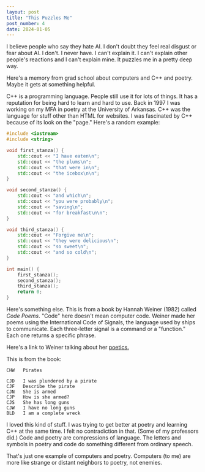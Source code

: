 ```yaml
---
layout: post
title: "This Puzzles Me"
post_number: 4
date: 2024-01-05
---
```


I believe people who say they hate AI. I don't doubt they feel real disgust or fear about AI. I don't. I never have. I can't explain it. I can't explain other people's reactions and I can't explain mine. It puzzles me in a pretty deep way. 

Here's a memory from grad school about computers and C++ and poetry. Maybe it gets at something helpful.

C++ is a programming language. People still use it for lots of things. It has a reputation for being hard to learn and hard to use. Back in 1997 I was working on my MFA in poetry at the University of Arkansas. C++ was the language for stuff other than HTML for websites. I was fascinated by C++ because of its look on the "page." Here's a random example:

```cpp
#include <iostream>
#include <string>

void first_stanza() {
    std::cout << "I have eaten\n";
    std::cout << "the plums\n";
    std::cout << "that were in\n";
    std::cout << "the icebox\n\n";
}

void second_stanza() {
    std::cout << "and which\n";
    std::cout << "you were probably\n";
    std::cout << "saving\n";
    std::cout << "for breakfast\n\n";
}

void third_stanza() {
    std::cout << "Forgive me\n";
    std::cout << "they were delicious\n";
    std::cout << "so sweet\n";
    std::cout << "and so cold\n";
}

int main() {
    first_stanza();
    second_stanza();
    third_stanza();
    return 0;
}
```

Here's something else. This is from a book by Hannah Weiner (1982) called *Code Poems*. "Code" here doesn't mean computer code. Weiner made her poems using the International Code of Signals, the language used by ships to communicate. Each three-letter signal is a command or a "function." Each one returns a specific phrase.

Here's a link to Weiner talking about her [poetics.](https://writing.upenn.edu/epc/authors/weiner/0-9.html)

This is from the book:

```
CHW   Pirates

CJD   I was plundered by a pirate
CJF   Describe the pirate
CJN   She is armed
CJP   How is she armed?
CJS   She has long guns
CJW   I have no long guns
BLD   I am a complete wreck
```

I loved this kind of stuff. I was trying to get better at poetry and learning C++ at the same time. I felt no contradiction in that. (Some of my professors did.) Code and poetry are compressions of language. The letters and symbols in poetry and code do something different from ordinary speech.

That's just one example of computers and poetry. Computers (to me) are more like strange or distant neighbors to poetry, not enemies.